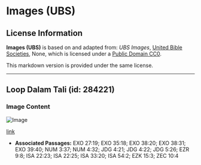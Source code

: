 # Images (UBS)

## License Information

**Images (UBS)** is based on and adapted from: _UBS Images_, [United Bible Societies](https://unitedbiblesocieties.org/), None, which is licensed under a [Public Domain CC0](https://creativecommons.org/public-domain/cc0/).

This markdown version is provided under the same license.



--------------------------------

## Loop Dalam Tali (id: 284221)

### Image Content

![Image](https://cdn.aquifer.bible/aquifer-content/resources/Media/WEB-0411_loop_in_rope_en.jpg)

[link](https://cdn.aquifer.bible/aquifer-content/resources/Media/WEB-0411_loop_in_rope_en.jpg)

* **Associated Passages:** EXO 27:19; EXO 35:18; EXO 38:20; EXO 38:31; EXO 39:40; NUM 3:37; NUM 4:32; JDG 4:21; JDG 4:22; JDG 5:26; EZR 9:8; ISA 22:23; ISA 22:25; ISA 33:20; ISA 54:2; EZK 15:3; ZEC 10:4

